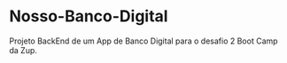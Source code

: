 # Nosso-Banco-Digital
Projeto BackEnd de um App de Banco Digital para o desafio 2 Boot Camp da Zup. 
